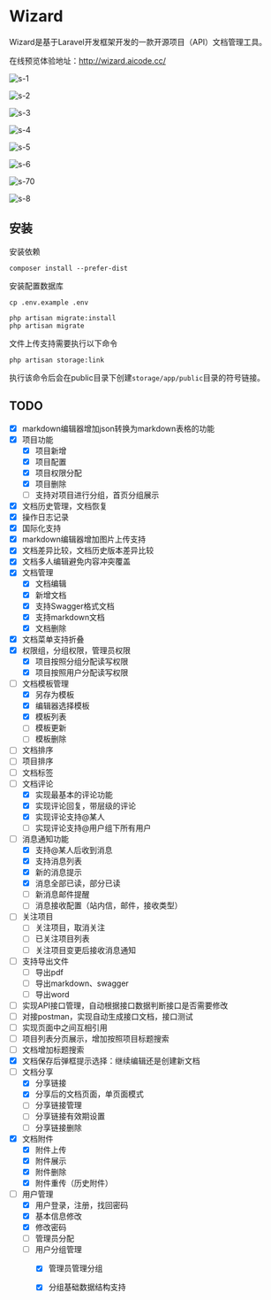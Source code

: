 # Wizard 

Wizard是基于Laravel开发框架开发的一款开源项目（API）文档管理工具。

在线预览体验地址：http://wizard.aicode.cc/

![s-1](https://oayrssjpa.qnssl.com/s-1.jpg)

![s-2](https://oayrssjpa.qnssl.com/s-2.jpg)

![s-3](https://oayrssjpa.qnssl.com/s-3.jpg)

![s-4](https://oayrssjpa.qnssl.com/s-4.jpg)

![s-5](https://oayrssjpa.qnssl.com/s-5.jpg)

![s-6](https://oayrssjpa.qnssl.com/s-6.jpg)

![s-70](https://oayrssjpa.qnssl.com/s-70.jpg)

![s-8](https://oayrssjpa.qnssl.com/s-8.jpg)


## 安装

安装依赖

    composer install --prefer-dist

安装配置数据库

    cp .env.example .env
    
    php artisan migrate:install
    php artisan migrate
    
文件上传支持需要执行以下命令

    php artisan storage:link
    
执行该命令后会在public目录下创建`storage/app/public`目录的符号链接。

## TODO

* [x] markdown编辑器增加json转换为markdown表格的功能
* [x] 项目功能
    * [x] 项目新增
    * [x] 项目配置
    * [x] 项目权限分配
    * [x] 项目删除
    * [ ] 支持对项目进行分组，首页分组展示
* [x] 文档历史管理，文档恢复
* [x] 操作日志记录
* [x] 国际化支持
* [x] markdown编辑器增加图片上传支持
* [x] 文档差异比较，文档历史版本差异比较
* [x] 文档多人编辑避免内容冲突覆盖
* [x] 文档管理
    * [x] 文档编辑
    * [x] 新增文档
    * [x] 支持Swagger格式文档
    * [x] 支持markdown文档
    * [x] 文档删除
* [x] 文档菜单支持折叠
* [x] 权限组，分组权限，管理员权限
    * [x] 项目按照分组分配读写权限
    * [x] 项目按照用户分配读写权限
* [ ] 文档模板管理
    * [x] 另存为模板
    * [x] 编辑器选择模板
    * [x] 模板列表
    * [ ] 模板更新
    * [ ] 模板删除
* [ ] 文档排序
* [ ] 项目排序
* [ ] 文档标签
* [ ] 文档评论
    * [x] 实现最基本的评论功能
    * [x] 实现评论回复，带层级的评论
    * [x] 实现评论支持@某人
    * [ ] 实现评论支持@用户组下所有用户
* [ ] 消息通知功能
    * [x] 支持@某人后收到消息
    * [x] 支持消息列表
    * [x] 新的消息提示
    * [x] 消息全部已读，部分已读
    * [ ] 新消息邮件提醒
    * [ ] 消息接收配置（站内信，邮件，接收类型）
* [ ] 关注项目
    * [ ] 关注项目，取消关注
    * [ ] 已关注项目列表
    * [ ] 关注项目变更后接收消息通知
* [ ] 支持导出文件
    * [ ] 导出pdf
    * [ ] 导出markdown、swagger
    * [ ] 导出word
* [ ] 实现API接口管理，自动根据接口数据判断接口是否需要修改
* [ ] 对接postman，实现自动生成接口文档，接口测试
* [ ] 实现页面中之间互相引用
* [ ] 项目列表分页展示，增加按照项目标题搜索
* [ ] 文档增加标题搜索
* [x] 文档保存后弹框提示选择：继续编辑还是创建新文档
* [ ] 文档分享
    * [x] 分享链接
    * [x] 分享后的文档页面，单页面模式
    * [ ] 分享链接管理
    * [ ] 分享链接有效期设置
    * [ ] 分享链接删除
* [x] 文档附件
    * [x] 附件上传
    * [x] 附件展示
    * [x] 附件删除
    * [x] 附件重传（历史附件）
* [ ] 用户管理
    * [x] 用户登录，注册，找回密码
    * [x] 基本信息修改
    * [x] 修改密码
    * [ ] 管理员分配
    * [ ] 用户分组管理
        * [x] 管理员管理分组
        * [x] 分组基础数据结构支持
    

